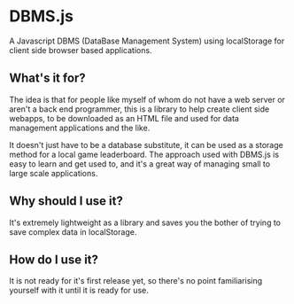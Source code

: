# DBMS.js
A Javascript DBMS (DataBase Management System) using localStorage for client side browser based applications.
## What's it for?
The idea is that for people like myself of whom do not have a web server or aren't a back end programmer, this is a library to help create client side webapps, to be downloaded as an HTML file and used for data management applications and the like.

It doesn't just have to be a database substitute, it can be used as a storage method for a local game leaderboard. The approach used with DBMS.js is easy to learn and get used to, and it's a great way of managing small to large scale applications.
## Why should I use it?
It's extremely lightweight as a library and saves you the bother of trying to save complex data in localStorage.
## How do I use it?
It is not ready for it's first release yet, so there's no point familiarising yourself with it until it is ready for use.
